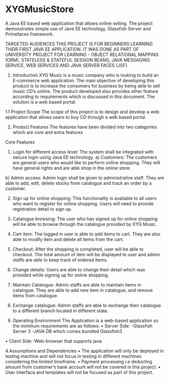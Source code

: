 XYGMusicStore
=============

A Java EE based web application that allows online selling. The project demonstrates simple use of Jave EE technology, Glassfish Server and Primefaces framework.  

TARGETED AUDIENCES
THIS PROJECT IS FOR BEGINNERS LEARNING THEIR FIRST JAVA EE APPLICATION. IT WAS DONE AS PART OF UNIVERSITY PROJECT FOR LEARNING - OBJECT RELATIONAL MAPPING (ORM), STATELESS & STATEFUL SESSION BEANS, JAVA MESSAGING SERVICE, WEB SERVICES AND JAVA SERVER FACES (JSF).     

1.	Introduction
XYG Music is a music company who is looking to build an E-commerce web application. The main objective of developing this product is to increase the consumers for business by being able to sell music CD’s online. The product developed also provides other feature according to requirements which is discussed in this document.  The solution is a web based portal. 

1.1	Project Scope
The scope of this project is to design and develop a web application that allows users to buy CD through a web based portal. 

2.	Product Features
The features have been divided into two categories which are core and extra features

Core Features 

1.	Login for different access level: The system shall be integrated with secure login using Java EE technology. 
a)	Customers: The customers are general users who would like to perform online shopping. They will have general rights and are able shop in the online store.  

b)	Admin access: Admin login shall be given to administrative staff. They are able to add, edit, delete stocks from catalogue and track an order by a customer.  

2.	Sign up for online shopping: This functionality is available to all users who want to register for online shopping. Users will need to provide registration detail to sign up. 

3.	Catalogue browsing: The user who has signed up for online shopping will be able to browse through the catalogue provided by XYG Music.   

4.	Cart item: The logged in user is able to add items to cart. They are also able to modify item and delete all items from the cart. 

5.	Checkout: After the shopping is completed, user will be able to checkout. The total amount of item will be displayed to user and admin staffs are able to keep track of ordered items.      

6.	Change details: Users are able to change their detail which was provided while signing up for online shopping. 

7.	Maintain Catalogue: Admin staffs are able to maintain items in catalogue. They are able to add new item in catalogue, and remove items from catalogue.  

8.	Exchange catalogue: Admin staffs are able to exchange their catalogue to a different branch located in different state.     
3.	Operating Environment
The Application is a web-based application so the minimum requirements are as follows:
•         Server Side:
-Glassfish Server 3
-JAVA DB which comes bundled Glassfish3

•         Client Side
-Web-browser that supports java.    

4.Assumptions and Dependencies
•	The application will only be deployed in testing machine and will not focus in testing in different machines considering the limited timeframe.
•	Payment processing i.e deducting amount from customer’s bank account will not be covered in this project. 
•	User Interface and templates will not be focused as part of this project.
